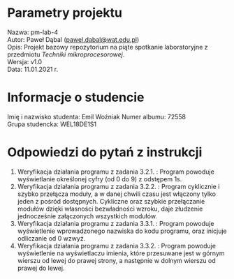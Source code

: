# Parametry projektu

Nazwa: pm-lab-4  
Autor: Paweł Dąbal (pawel.dabal@wat.edu.pl)  
Opis: Projekt bazowy repozytorium na piąte spotkanie laboratoryjne z przedmiotu _Techniki mikroprocesorowej_.  
Wersja: v1.0  
Data: 11.01.2021 r.

# Informacje o studencie

Imię i nazwisko studenta: Emil Woźniak
Numer albumu: 72558  
Grupa studencka: WEL18DE1S1

# Odpowiedzi do pytań z instrukcji
1.  Weryfikacja działania programu z zadania 3.2.1. : Program powoduje wyświetlanie określonej cyfry (od 0 do 9) z odstępem 1s.
2.  Weryfikacja działania programu z zadania 3.2.2. : Program cyklicznie i szybko przełącza moduły, a w danej chwili czasu jest włączony tylko jeden z pośród dostępnych. Cykliczne oraz szybkie przełączanie modułów dzięki własności bezwładności wzroku, daje złudzenie jednocześnie załączonych wszystkich modułów.
3.  Weryfikacja działania programu z zadania 3.3.1. : Program powoduje wyświetlenie wprowadzonego nazwiska do kodu programu, oraz inicjuje odliczanie od 0 wzwyż.
4.  Weryfikacja działania programu z zadania 3.3.2. : Program powoduje wyświetlenie na wyświetlaczu imienia, które przesuwane jest 
w górnym wierszu od lewej do prawej strony, a następnie w dolnym wierszu od prawej do lewej.